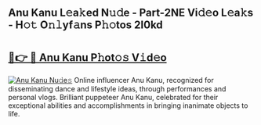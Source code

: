 ## Anu Kanu L𝚎a𝚔ed N𝚞𝚍e - Part-2NE Vi𝚍𝚎o L𝚎a𝚔s - H𝚘𝚝 O𝚗𝚕yf𝚊ns P𝚑𝚘tos 2I0kd

# <h2><a href="http://kf33ua0.oniu.top/?m=Anu+Kanu">🔗👉 🔴 Anu Kanu P𝚑ot𝚘𝚜 V𝚒d𝚎o</a></h2>

[![Anu Kanu Nu𝚍e𝚜](https://i.imgur.com/0qMVB7G.gif)](http://kf33ua0.oniu.top/?m=Anu+Kanu)
Online influencer Anu Kanu, recognized for disseminating dance and lifestyle ideas, through performances and personal vlogs. Brilliant puppeteer Anu Kanu, celebrated for their exceptional abilities and accomplishments in bringing inanimate objects to life.  
